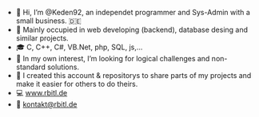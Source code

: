 - 👋 Hi, I’m @Keden92, an independet programmer and Sys-Admin with a small business. :de:
- :wrench: Mainly occupied in web developing (backend), database desing and similar projects.   
- :mortar_board: C, C++, C#, VB.Net, php, SQL, js,...
- :eyes: In my own interest, I’m looking for logical challenges and non-standard solutions. 
- 💞️ I created this account & repositorys to share parts of my projects and make it easier for others to do theirs.
- :computer: www.rbitl.de
- :email: kontakt@rbitl.de

<!---
Keden92/Keden92 is a ✨ special ✨ repository because its `README.md` (this file) appears on your GitHub profile.
You can click the Preview link to take a look at your changes.
--->
